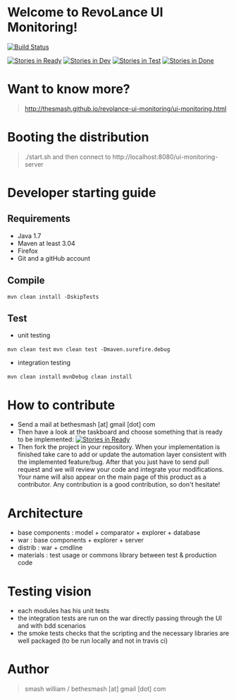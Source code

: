Welcome to RevoLance UI Monitoring!
============

[![Build Status](https://travis-ci.org/TheSmash/revolance-ui-monitoring.png)](https://travis-ci.org/TheSmash/revolance-ui-monitoring)


[![Stories in Ready](https://badge.waffle.io/TheSmash/revolance-ui-monitoring.png?label=ready)](https://waffle.io/TheSmash/revolance-ui-monitoring)
[![Stories in Dev](https://badge.waffle.io/TheSmash/revolance-ui-monitoring.png?label=in%20dev)](https://waffle.io/TheSmash/revolance-ui-monitoring)
[![Stories in Test](https://badge.waffle.io/TheSmash/revolance-ui-monitoring.png?label=in%20test)](https://waffle.io/TheSmash/revolance-ui-monitoring)
[![Stories in Done](https://badge.waffle.io/TheSmash/revolance-ui-monitoring.png?label=done)](https://waffle.io/TheSmash/revolance-ui-monitoring)



# Want to know more?

> http://thesmash.github.io/revolance-ui-monitoring/ui-monitoring.html


# Booting the distribution

> ./start.sh and then connect to http://localhost:8080/ui-monitoring-server

# Developer starting guide

## Requirements

  - Java 1.7
  - Maven at least 3.04
  - Firefox
  - Git and a gitHub account

## Compile

`mvn clean install -DskipTests`

## Test

* unit testing

`mvn clean test`
`mvn clean test -Dmaven.surefire.debug`

* integration testing

`mvn clean install`
`mvnDebug clean install`

# How to contribute

  * Send a mail at bethesmash [at] gmail [dot] com
  * Then have a look at the taskboard and choose something that is ready to be implemented: [![Stories in Ready](https://badge.waffle.io/TheSmash/revolance-ui-monitoring.png?label=ready)](https://waffle.io/TheSmash/revolance-ui-monitoring)
  * Then fork the project in your repository. When your implementation is finished take care to add or update the automation layer consistent with the implemented feature/bug. After that you just have to send pull request and we will review your code and integrate your modifications. Your name will also appear on the main page of this product as a contributor. Any contribution is a good contribution, so don't hesitate!
  
# Architecture

  * base components : model + comparator + explorer + database
  * war  : base components + explorer + server
  * distrib : war + cmdline
  * materials : test usage or commons library between test & production code
  
# Testing vision

  * each modules has his unit tests
  * the integration tests are run on the war directly passing through the UI and with bdd scenarios
  * the smoke tests checks that the scripting and the necessary libraries are well packaged (to be run locally and not in travis ci)



Author
======

> smash william / bethesmash [at] gmail [dot] com
   
   
